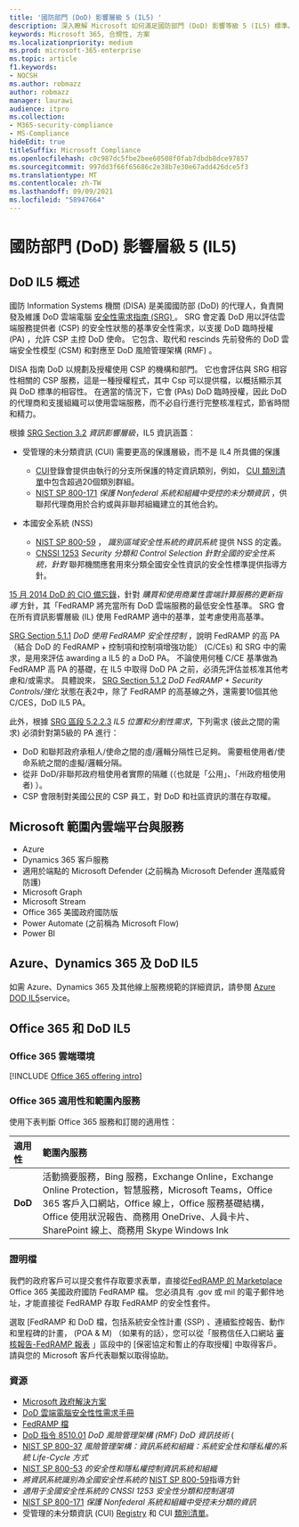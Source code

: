 ```yaml
---
title: '國防部門 (DoD) 影響層級 5 (IL5) '
description: 深入瞭解 Microsoft 如何滿足國防部門 (DoD) 影響等級 5 (IL5) 標準。
keywords: Microsoft 365, 合規性, 方案
ms.localizationpriority: medium
ms.prod: microsoft-365-enterprise
ms.topic: article
f1.keywords:
- NOCSH
ms.author: robmazz
author: robmazz
manager: laurawi
audience: itpro
ms.collection:
- M365-security-compliance
- MS-Compliance
hideEdit: true
titleSuffix: Microsoft Compliance
ms.openlocfilehash: c0c987dc5fbe2bee60508f0fab7dbdb8dce97857
ms.sourcegitcommit: 997dd3f66f65686c2e38b7e30e67add426dce5f3
ms.translationtype: MT
ms.contentlocale: zh-TW
ms.lasthandoff: 09/09/2021
ms.locfileid: "58947664"
---
```

# <a name="department-of-defense-dod-impact-level-5-il5"></a>國防部門 (DoD) 影響層級 5 (IL5) 

## <a name="dod-il5-overview"></a>DoD IL5 概述

國防 Information Systems 機關 (DISA) 是美國國防部 (DoD) 的代理人，負責開發及維護 DoD 雲端電腦 [安全性需求指南 (SRG) ](https://dl.dod.cyber.mil/wp-content/uploads/cloud/SRG/index.html)。 SRG 會定義 DoD 用以評估雲端服務提供者 (CSP) 的安全性狀態的基準安全性需求，以支援 DoD 臨時授權 (PA) ，允許 CSP 主控 DoD 使命。 它包含、取代和 rescinds 先前發佈的 DoD 雲端安全性模型 (CSM) 和對應至 DoD 風險管理架構 (RMF) 。

DISA 指南 DoD 以規劃及授權使用 CSP 的機構和部門。 它也會評估與 SRG 相容性相關的 CSP 服務，這是一種授權程式，其中 Csp 可以提供檔，以概括顯示其與 DoD 標準的相容性。 在適當的情況下，它會 (PAs) DoD 臨時授權，因此 DoD 的代理商和支援組織可以使用雲端服務，而不必自行進行完整核准程式，節省時間和精力。

根據 [SRG Section 3.2](https://dl.dod.cyber.mil/wp-content/uploads/cloud/SRG/index.html#3.2InformationImpactLevels) *資訊影響層級*，IL5 資訊涵蓋：

- 受管理的未分類資訊 (CUI) 需要更高的保護層級，而不是 IL4 所具備的保護
    - [CUI](https://www.archives.gov/cui)登錄會提供由執行的分支所保護的特定資訊類別，例如， [CUI 類別清單](https://www.archives.gov/cui/registry/category-list)中包含超過20個類別群組。
    - [NIST SP 800-171](https://csrc.nist.gov/publications/detail/sp/800-171/rev-2/final) *保護 Nonfederal 系統和組織中受控的未分類資訊* ，供聯邦代理商用於合約或與非聯邦組織建立的其他合約。

- 本國安全系統 (NSS) 
    - [NIST SP 800-59](https://nvlpubs.nist.gov/nistpubs/Legacy/SP/nistspecialpublication800-59.pdf) ， *識別區域安全性系統的資訊系統* 提供 NSS 的定義。
    - [CNSSI 1253](https://www.dcsa.mil/portals/91/documents/ctp/nao/CNSSI_No1253.pdf) *Security 分類和 Control Selection 針對全國的安全性系統，針對* 聯邦機關應套用來分類全國安全性資訊的安全性標準提供指導方針。

[15 月 2014 DoD 的 CIO 備忘錄](https://www.esi.mil/contentview.aspx?id=585)，針對 *購買和使用商業性雲端計算服務的更新指導* 方針，其「FedRAMP 將充當所有 DoD 雲端服務的最低安全性基準。 SRG 會在所有資訊影響層級 (IL) 使用 FedRAMP 適中的基準，並考慮使用高基準。

[SRG Section 5.1.1](https://dl.dod.cyber.mil/wp-content/uploads/cloud/SRG/index.html#5SECURITYREQUIREMENTS) *DoD 使用 FedRAMP 安全性控制* ，說明 FedRAMP 的高 PA （結合 DoD 的 FedRAMP + 控制項和控制項增強功能） (C/CEs) 和 SRG 中的需求，是用來評估 awarding a IL5 的 a DoD PA。 不論使用何種 C/CE 基準做為 FedRAMP 高 PA 的基礎，在 IL5 中取得 DoD PA 之前，必須先評估並核准其他考慮和/或需求。 具體說來， [SRG Section 5.1.2](https://dl.dod.cyber.mil/wp-content/uploads/cloud/SRG/index.html#5SECURITYREQUIREMENTS) *DoD FedRAMP + Security Controls/強化* 狀態在表2中，除了 FedRAMP 的高基線之外，還需要10個其他 C/CES，DoD IL5 PA。

此外，根據 [SRG 區段 5.2.2.3](https://dl.dod.cyber.mil/wp-content/uploads/cloud/SRG/index.html#5.2LegalConsiderations) *IL5 位置和分割性需求*，下列需求 (彼此之間的需求) 必須針對第5級的 PA 進行：

- DoD 和聯邦政府承租人/使命之間的虛/邏輯分隔性已足夠。 需要租使用者/使命系統之間的虛擬/邏輯分隔。
- 從非 DoD/非聯邦政府租使用者實際的隔離 (（也就是「公用」、「州政府租使用者) ）。
- CSP 會限制對美國公民的 CSP 員工，對 DoD 和社區資訊的潛在存取權。

## <a name="microsoft-in-scope-cloud-platforms--services"></a>Microsoft 範圍內雲端平台與服務

- Azure
- Dynamics 365 客戶服務
- 適用於端點的 Microsoft Defender (之前稱為 Microsoft Defender 進階威脅防護)
- Microsoft Graph
- Microsoft Stream
- Office 365 美國政府國防版
- Power Automate (之前稱為 Microsoft Flow)
- Power BI

## <a name="azure-dynamics-365-and-dod-il5"></a>Azure、Dynamics 365 及 DoD IL5

如需 Azure、Dynamics 365 及其他線上服務規範的詳細資訊，請參閱 [Azure DOD IL5](/azure/compliance/offerings/offering-dod-il5)service。

## <a name="office-365-and-dod-il5"></a>Office 365 和 DoD IL5

### <a name="office-365-cloud-environments"></a>Office 365 雲端環境

[!INCLUDE [Office 365 offering intro](../includes/o365-offering-introduction.md)]

### <a name="office-365-applicability-and-in-scope-services"></a>Office 365 適用性和範圍內服務

使用下表判斷 Office 365 服務和訂閱的適用性：

| **適用性** | **範圍內服務** |
|:------------------|:----------------------|
| **DoD** | 活動摘要服務，Bing 服務，Exchange Online，Exchange Online Protection，智慧服務，Microsoft Teams，Office 365 客戶入口網站，Office 線上，Office 服務基礎結構，Office 使用狀況報告、商務用 OneDrive、人員卡片、SharePoint 線上、商務用 Skype Windows Ink |

### <a name="attestation-documents"></a>證明檔

我們的政府客戶可以提交套件存取要求表單，直接從[FedRAMP 的 Marketplace](https://marketplace.fedramp.gov/#!/products?sort=productName&productNameSearch=azure) Office 365 美國政府國防 FedRAMP 檔。 您必須具有 .gov 或 mil 的電子郵件地址，才能直接從 FedRAMP 存取 FedRAMP 的安全性套件。

選取 [FedRAMP 和 DoD 檔，包括系統安全性計畫 (SSP) 、連續監控報告、動作和里程碑的計畫， (POA \& M) （如果有的話），您可以從「服務信任入口網站 [審核報告-FedRAMP 報表](https://servicetrust.microsoft.com/ViewPage/MSComplianceGuideV3) 」區段中的 [保密協定和暫止的存取授權] 中取得客戶。 請與您的 Microsoft 客戶代表聯繫以取得協助。

### <a name="resources"></a>資源

- [Microsoft 政府解決方案](https://www.microsoft.com/enterprise/government)
- [DoD 雲端電腦安全性性需求手冊](https://dl.dod.cyber.mil/wp-content/uploads/cloud/SRG/index.html)
- [FedRAMP 檔](https://www.fedramp.gov/documents/)
- [DoD 指令 8510.01](https://www.esd.whs.mil/Portals/54/Documents/DD/issuances/dodi/851001p.pdf) *DoD 風險管理架構 (RMF) DoD 資訊技術* (
- [NIST SP 800-37](https://csrc.nist.gov/publications/detail/sp/800-37/rev-2/final) *風險管理架構：資訊系統和組織：系統安全性和隱私權的系統 Life-Cycle 方式*
- [NIST SP 800-53](https://csrc.nist.gov/Projects/risk-management/sp800-53-controls/release-search#!/800-53) *的安全性和隱私權控制資訊系統和組織*
- *將資訊系統識別為全國安全性系統的* [NIST SP 800-59](https://nvlpubs.nist.gov/nistpubs/Legacy/SP/nistspecialpublication800-59.pdf)指導方針
- [](https://www.dcsa.mil/portals/91/documents/ctp/nao/CNSSI_No1253.pdf) *適用于全國安全性系統的 CNSSI 1253 安全性分類和控制選項*
- [NIST SP 800-171](https://csrc.nist.gov/publications/detail/sp/800-171/rev-2/final) *保護 Nonfederal 系統和組織中受控未分類的資訊*
- 受管理的未分類資訊 (CUI) [Registry](https://www.archives.gov/cui) 和 CUI [類別清單](https://www.archives.gov/cui/registry/category-list)。
